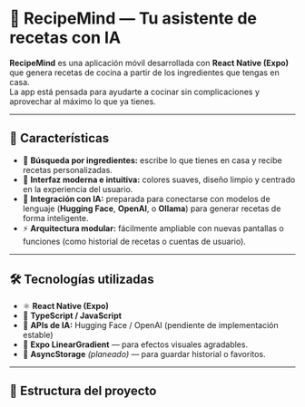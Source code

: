 # 🍳 RecipeMind — Tu asistente de recetas con IA

**RecipeMind** es una aplicación móvil desarrollada con **React Native (Expo)** que genera recetas de cocina a partir de los ingredientes que tengas en casa.  
La app está pensada para ayudarte a cocinar sin complicaciones y aprovechar al máximo lo que ya tienes.

---

## 🚀 Características

- 🥕 **Búsqueda por ingredientes:** escribe lo que tienes en casa y recibe recetas personalizadas.  
- 💬 **Interfaz moderna e intuitiva:** colores suaves, diseño limpio y centrado en la experiencia del usuario.  
- 🤖 **Integración con IA:** preparada para conectarse con modelos de lenguaje (**Hugging Face**, **OpenAI**, o **Ollama**) para generar recetas de forma inteligente.  
- ⚡ **Arquitectura modular:** fácilmente ampliable con nuevas pantallas o funciones (como historial de recetas o cuentas de usuario).  

---

## 🛠️ Tecnologías utilizadas

- ⚛️ **React Native (Expo)**
- 💬 **TypeScript / JavaScript**
- 🧠 **APIs de IA:** Hugging Face / OpenAI (pendiente de implementación estable)
- 🎨 **Expo LinearGradient** — para efectos visuales agradables.
- 💾 **AsyncStorage** *(planeado)* — para guardar historial o favoritos.

---

## 🧩 Estructura del proyecto

